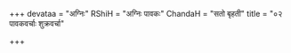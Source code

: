 +++
devataa = "अग्निः"
RShiH = "अग्निः पावकः"
ChandaH = "सतो बृहती"
title = "०२ पावकवर्चाः शुक्रवर्चा"

+++
